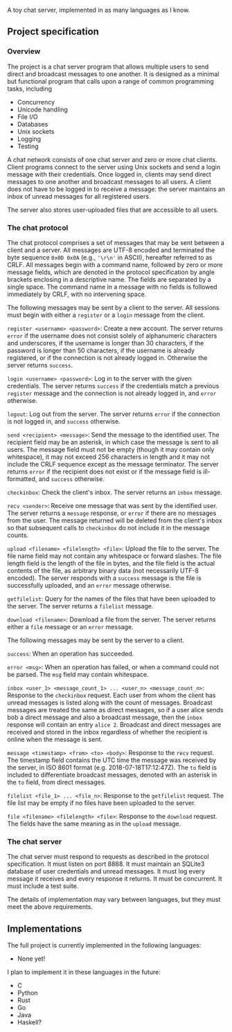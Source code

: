 A toy chat server, implemented in as many languages as I know.

## Project specification
### Overview
The project is a chat server program that allows multiple users to send direct
and broadcast messages to one another. It is designed as a minimal but
functional program that calls upon a range of common programming tasks,
including

 - Concurrency
 - Unicode handling
 - File I/O
 - Databases
 - Unix sockets
 - Logging
 - Testing

A chat network consists of one chat server and zero or more chat clients. Client
programs connect to the server using Unix sockets and send a login message with
their credentials. Once logged in, clients may send direct messages to one
another and broadcast messages to all users. A client does not have to be logged
in to receive a message: the server maintains an inbox of unread messages for
all registered users.

The server also stores user-uploaded files that are accessible to all users.

### The chat protocol
The chat protocol comprises a set of messages that may be sent between a client
and a server. All messages are UTF-8 encoded and terminated the byte sequence
`0x0D 0x0A` (e.g., `'\r\n'` in ASCII), hereafter referred to as CRLF. All
messages begin with a command name, followed by zero or more message fields,
which are denoted in the protocol specification by angle brackets enclosing in a
descriptive name. The fields are separated by a single space. The command name
in a message with no fields is followed immediately by CRLF, with no intervening
space.

The following messages may be sent by a client to the server. All sessions
must begin with either a `register` or a `login` message from the client.

`register <username> <password>`: Create a new account. The server returns
`error` if the username does not consist solely of alphanumeric characters and
underscores, if the username is longer than 30 characters, if the password is
longer than 50 characters, if the username is already registered, or if the
connection is not already logged in. Otherwise the server returns
`success`.

`login <username> <password>`: Log in to the server with the given credentials.
The server returns `success` if the credentials match a previous `register`
message and the connection is not already logged in, and `error` otherwise.

`logout`: Log out from the server. The server returns `error` if the connection
is not logged in, and `success` otherwise.

`send <recipient> <message>`: Send the message to the identified user. The
recipient field may be an asterisk, in which case the message is sent to all
users. The message field must not be empty (though it may contain only
whitespace), it may not exceed 256 characters in length and it may not include
the CRLF sequence except as the message terminator. The server returns `error`
if the recipient does not exist or if the message field is ill-formatted, and
`success` otherwise.

`checkinbox`: Check the client's inbox. The server returns an `inbox` message.

`recv <sender>`: Receive one message that was sent by the identified user. The
server returns a `message` response, or `error` if there are no messages from
the user. The message returned will be deleted from the client's inbox so that
subsequent calls to `checkinbox` do not include it in the message counts.

`upload <filename> <filelength> <file>`: Upload the file to the server. The
file name field may not contain any whitespace or forward slashes. The file
length field is the length of the file in bytes, and the file field is the
actual contents of the file, as arbitrary binary data (not necessarily UTF-8
encoded). The server responds with a `success` message is the file is
successfully uploaded, and an `error` message otherwise.

`getfilelist`: Query for the names of the files that have been uploaded to the
server. The server returns a `filelist` message.

`download <filename>`: Download a file from the server. The server returns
either a `file` message or an `error` message.


The following messages may be sent by the server to a client.

`success`: When an operation has succeeded.

`error <msg>`: When an operation has failed, or when a command could not be
parsed. The `msg` field may contain whitespace.

`inbox <user_1> <message_count_1> ... <user_n> <message_count_n>`: Response to
the `checkinbox` request. Each user from whom the client has unread messages is
listed along with the count of messages. Broadcast messages are treated the same
as direct messages, so if a user alice sends bob a direct message and also a
broadcast message, then the `inbox` response will contain an entry `alice 2`.
Broadcast and direct messages are received and stored in the inbox regardless of
whether the recipient is online when the message is sent.

`message <timestamp> <from> <to> <body>`: Response to the `recv` request. The
timestamp field contains the UTC time the message was received by the server, in
ISO 8601 format (e.g. 2018-07-18T17:12:47Z). The `to` field is included to
differentiate broadcast messages, denoted with an asterisk in the `to` field,
from direct messages.

`filelist <file_1> ... <file_n>`: Response to the `getfilelist` request. The
file list may be empty if no files have been uploaded to the server.

`file <filename> <filelength> <file>`: Response to the `download` request. The
fields have the same meaning as in the `upload` message.

### The chat server
The chat server must respond to requests as described in the protocol
specification. It must listen on port 8888. It must maintain an SQLite3 database
of user credentials and unread messages. It must log every message it receives
and every response it returns. It must be concurrent. It must include a test
suite.

The details of implementation may vary between languages, but they must meet
the above requirements.

## Implementations
The full project is currently implemented in the following languages:
 - None yet!

I plan to implement it in these languages in the future:
 - C
 - Python
 - Rust
 - Go
 - Java
 - Haskell?
